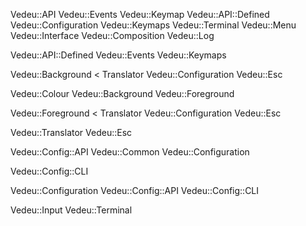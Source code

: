 Vedeu::API
  Vedeu::Events
  Vedeu::Keymap
  Vedeu::API::Defined
  Vedeu::Configuration
  Vedeu::Keymaps
  Vedeu::Terminal
  Vedeu::Menu
  Vedeu::Interface
  Vedeu::Composition
  Vedeu::Log

Vedeu::API::Defined
  Vedeu::Events
  Vedeu::Keymaps

Vedeu::Background < Translator
  Vedeu::Configuration
  Vedeu::Esc

Vedeu::Colour
  Vedeu::Background
  Vedeu::Foreground

Vedeu::Foreground < Translator
  Vedeu::Configuration
  Vedeu::Esc

Vedeu::Translator
  Vedeu::Esc

Vedeu::Config::API
  Vedeu::Common
  Vedeu::Configuration

Vedeu::Config::CLI

Vedeu::Configuration
  Vedeu::Config::API
  Vedeu::Config::CLI

Vedeu::Input
  Vedeu::Terminal
